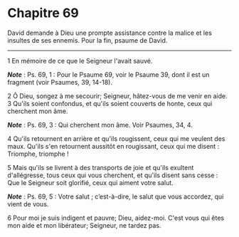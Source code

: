 # Chapitre 69

David demande à Dieu une prompte assistance contre la malice et les insultes de ses ennemis.
Pour la fin, psaume de David.

***

1 En mémoire de ce que le Seigneur l'avait sauvé.

***Note*** :  Ps. 69, 1 : Pour le Psaume 69, voir le Psaume 39, dont il est un fragment (voir Psaumes, 39, 14-18).


2 Ô Dieu, songez à me secourir; Seigneur, hâtez-vous de me venir en aide. 3 Qu'ils soient confondus, et qu'ils soient couverts de honte, ceux qui cherchent mon âme.

***Note*** :  Ps. 69, 3 : Qui cherchent mon âme. Voir Psaumes, 34, 4.

4 Qu'ils retournent en arrière et qu'ils rougissent, ceux qui me veulent des maux. Qu'ils s'en retournent aussitôt en rougissant, ceux qui me disent : Triomphe, triomphe !


5 Mais qu'ils se livrent à des transports de joie et qu'ils exultent d'allégresse, tous ceux qui vous cherchent, et qu'ils disent sans cesse : Que le Seigneur soit glorifié, ceux qui aiment votre salut.

***Note*** :  Ps. 69, 5 : Votre salut ; c’est-à-dire, le salut que vous accordez, qui vient de vous.

6 Pour moi je suis indigent et pauvre; Dieu, aidez-moi. C'est vous qui êtes mon aide et mon libérateur; Seigneur, ne tardez pas.

